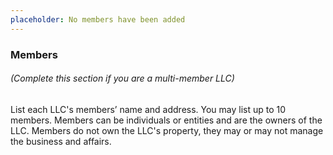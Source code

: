 ```yaml
---
placeholder: No members have been added
---
```


### Members

###### (Complete this section if you are a multi-member LLC)

List each LLC's members’ name and address. You may list up to 10 members. Members can be individuals or entities and are the owners of the LLC. Members do not own the LLC's property, they may or may not manage the business and affairs. 
